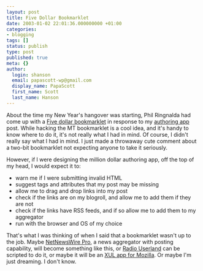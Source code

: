 ```yaml
---
layout: post
title: Five Dollar Bookmarklet
date: 2003-01-02 22:01:36.000000000 +01:00
categories:
- blogging
tags: []
status: publish
type: post
published: true
meta: {}
author:
  login: shanson
  email: papascott-wp@gmail.com
  display_name: PapaScott
  first_name: Scott
  last_name: Hanson
---
```

<p>About the time my New Year's hangover was starting, Phil Ringnalda had come up with a <a title="phil ringnalda dot com: Five dollar bookmarklet" href="http://philringnalda.com/archives/002438.php">Five dollar bookmarklet</a> in response to my <a href="/2002/12/31/2056.php">authoring app</a> post. While hacking the MT bookmarklet is a cool idea, and it's handy to know where to do it, it's not really what I had in mind. Of course, I didn't really say what I had in mind. I just made a throwaway cute comment about a two-bit bookmarklet not expecting anyone to take it seriously. </p>
<p>However, if I were designing the million dollar authoring app, off the top of my head, I would expect it to:</p>
<ul>
<li>warn me if I were submitting invalid HTML</li>
<li>suggest tags and attributes that my post may be missing</li>
<li>allow me to drag and drop links into my post</li>
<li>check if the links are on my blogroll, and allow me to add them if they are not</li>
<li>check if the links have RSS feeds, and if so allow me to add them to my aggregator</li>
<li>run with the browser and OS of my choice</li>
</ul>
<p>That's what I was thinking of when I said that a bookmarklet wasn't up to the job. Maybe <a title="Ranchero Software: NetNewsWire Pro 1.0b4" href="http://ranchero.com/software/netnewswire/probeta/">NetNewsWire Pro</a>, a news aggregator with posting capability, will become something like this, or <a href="http://radio.userland.com/">Radio Userland</a> can be scripted to do it, or maybe it will be an <a href="http://www.oreilly.com/catalog/mozilla/">XUL app for Mozilla</a>. Or maybe I'm just dreaming. I don't know.</p>
